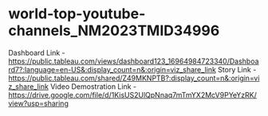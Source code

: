 # world-top-youtube-channels_NM2023TMID34996
Dashboard Link - https://public.tableau.com/views/dashboard123_16964984723340/Dashboard7?:language=en-US&:display_count=n&:origin=viz_share_link
Story Link - https://public.tableau.com/shared/Z49MKNPTB?:display_count=n&:origin=viz_share_link
Video Demostration Link - https://drive.google.com/file/d/1KisUS2UlQpNnaq7mTmYX2McV9PYeYzRK/view?usp=sharing
